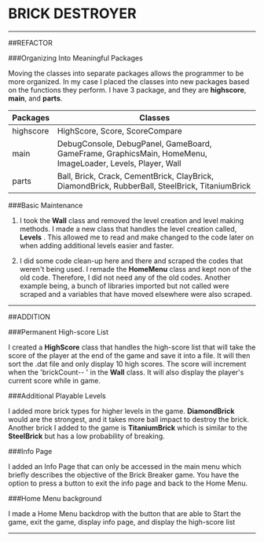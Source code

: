 # BRICK DESTROYER

------------------------------------------------------------------------------------------------------------------------------------------------------------
##REFACTOR



###Organizing Into Meaningful Packages

Moving the classes into separate packages allows the programmer to be more organized. In my case I placed the classes into new packages 
based on the functions they perform. I have 3 package, and they are **highscore**, **main**, and **parts**.

| **Packages** | **Classes** |
| ----------- | ----------- |
| highscore | HighScore, Score, ScoreCompare|
| main | DebugConsole, DebugPanel, GameBoard, GameFrame, GraphicsMain, HomeMenu, ImageLoader, Levels, Player, Wall |
| parts | Ball, Brick, Crack, CementBrick, ClayBrick, DiamondBrick, RubberBall, SteelBrick, TitaniumBrick |

###Basic Maintenance 

1. I took the **Wall** class and removed the level creation and level making methods. I made a new class that handles the level creation called, **Levels** .
This allowed me to read and make changed to the code later on when adding additional levels easier and faster.
   
   
2. I did some code clean-up here and there and scraped the codes that weren't being used. I remade the **HomeMenu** class and kept non of the old code. Therefore,
I did not need any of the old codes. Another example being, a bunch of libraries imported but not called were scraped and a variables that have moved elsewhere were 
   also scraped.
   

------------------------------------------------------------------------------------------------------------------------------------------------------------
##ADDITION



###Permanent High-score List

I created a **HighScore** class that handles the high-score list that will take the score of the player at the end of the game and save it into a file. It will then 
sort the .dat file and only display 10 high scores. The score will increment when the 'brickCount-- ' in the **Wall** class. It will also display the player's current 
score while in game.

###Additional Playable Levels

I added more brick types for higher levels in the game. **DiamondBrick** would are the strongest, and it takes more ball impact to destroy the brick. Another brick I
added to the game is **TitaniumBrick** which is similar to the **SteelBrick** but has a low probability of breaking.

###Info Page

I added an Info Page that can only be accessed in the main menu which briefly describes the objective of the Brick Breaker game. You have the option to press a button to 
exit the info page and back to the Home Menu. 

###Home Menu background

I made a Home Menu backdrop with the button that are able to Start the game, exit the game, display info page, and display the high-score list

------------------------------------------------------------------------------------------------------------------------------------------------------------
